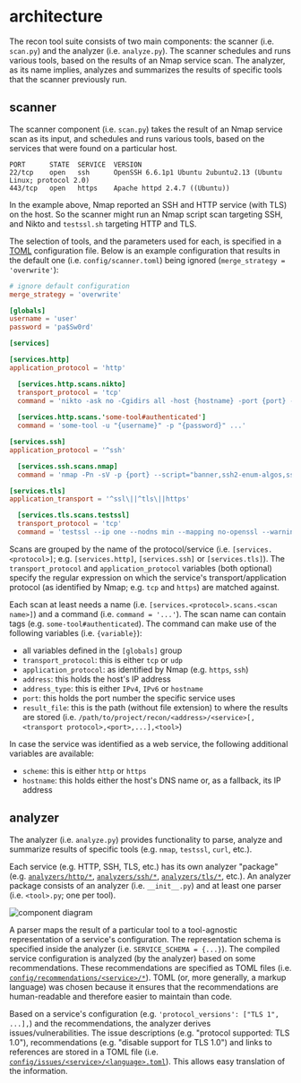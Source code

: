 # architecture

The recon tool suite consists of two main components: the scanner (i.e. `scan.py`) and the analyzer (i.e. `analyze.py`).
The scanner schedules and runs various tools, based on the results of an Nmap service scan.
The analyzer, as its name implies, analyzes and summarizes the results of specific tools that the scanner previously run.

## scanner

The scanner component (i.e. `scan.py`) takes the result of an Nmap service scan as its input, and schedules and runs various tools, based on the services that were found on a particular host.

```text
PORT      STATE  SERVICE  VERSION
22/tcp    open   ssh      OpenSSH 6.6.1p1 Ubuntu 2ubuntu2.13 (Ubuntu Linux; protocol 2.0)
443/tcp   open   https    Apache httpd 2.4.7 ((Ubuntu))
```

In the example above, Nmap reported an SSH and HTTP service (with TLS) on the host.
So the scanner might run an Nmap script scan targeting SSH, and Nikto and `testssl.sh` targeting HTTP and TLS.

The selection of tools, and the parameters used for each, is specified in a [TOML](https://toml.io/en/) configuration file.
Below is an example configuration that results in the default one (i.e. `config/scanner.toml`) being ignored (`merge_strategy = 'overwrite'`):

```toml
# ignore default configuration
merge_strategy = 'overwrite'

[globals]
username = 'user'
password = 'pa$Sw0rd'

[services]

[services.http]
application_protocol = 'http'

  [services.http.scans.nikto]
  transport_protocol = 'tcp'
  command = 'nikto -ask no -Cgidirs all -host {hostname} -port {port} -nointeractive -Format xml -output "{result_file}.xml" 2>&1 | tee "{result_file}.log"'
  
  [services.http.scans.'some-tool#authenticated']
  command = 'some-tool -u "{username}" -p "{password}" ...'

[services.ssh]
application_protocol = '^ssh'

  [services.ssh.scans.nmap]
  command = 'nmap -Pn -sV -p {port} --script="banner,ssh2-enum-algos,ssh-hostkey,ssh-auth-methods" -oN "{result_file}.log" -oX "{result_file}.xml" {address}'

[services.tls]
application_transport = '^ssl\||^tls\||https'

  [services.tls.scans.testssl]
  transport_protocol = 'tcp'
  command = 'testssl --ip one --nodns min --mapping no-openssl --warnings off --connect-timeout 60 --openssl-timeout 60 --logfile "{result_file}.log" --jsonfile "{result_file}.json" {hostname}:{port}'
```

Scans are grouped by the name of the protocol/service (i.e. `[services.<protocol>]`; e.g. `[services.http]`, `[services.ssh]` or `[services.tls]`).
The `transport_protocol` and `application_protocol` variables (both optional) specify the regular expression on which the service's transport/application protocol (as identified by Nmap; e.g. `tcp` and `https`) are matched against.

Each scan at least needs a name (i.e. `[services.<protocol>.scans.<scan name>]`) and a command (i.e. `command = '...'`).
The scan name can contain tags (e.g. `some-tool#authenticated`).
The command can make use of the following variables (i.e. `{variable}`):

* all variables defined in the `[globals]` group
* `transport_protocol`: this is either `tcp` or `udp`
* `application_protocol`: as identified by Nmap (e.g. `https`, `ssh`)
* `address`: this holds the host's IP address
* `address_type`: this is either `IPv4`, `IPv6` or `hostname`
* `port`: this holds the port number the specific service uses
* `result_file`: this is the path (without file extension) to where the results are stored (i.e. `/path/to/project/recon/<address>/<service>[,<transport protocol>,<port>,...],<tool>`)

In case the service was identified as a web service, the following additional variables are available:

* `scheme`: this is either `http` or `https`
* `hostname`: this holds either the host's DNS name or, as a fallback, its IP address

## analyzer

The analyzer (i.e. `analyze.py`) provides functionality to parse, analyze and summarize results of specific tools (e.g. `nmap`, `testssl`, `curl`, etc.).

Each service (e.g. HTTP, SSH, TLS, etc.) has its own analyzer "package" (e.g. [`analyzers/http/*`](../analyzers/http/), [`analyzers/ssh/*`](../analyzers/ssh/),  [`analyzers/tls/*`](../analyzers/tls/), etc.).
An analyzer package consists of an analyzer (i.e. `__init__.py`) and at least one parser (i.e. `<tool>.py`; one per tool).

![component diagram](analyzer.drawio.png)

A parser maps the result of a particular tool to a tool-agnostic representation of a service's configuration.
The representation schema is specified inside the analyzer (i.e. `SERVICE_SCHEMA = {...}`).
The compiled service configuration is analyzed (by the analyzer) based on some recommendations.
These recommendations are specified as TOML files (i.e. [`config/recommendations/<service>/*`](../config/recommendations/)).
TOML (or, more generally, a markup language) was chosen because it ensures that the recommendations are human-readable and therefore easier to maintain than code.

Based on a service's configuration (e.g. `'protocol_versions': ["TLS 1", ...],`) and the recommendations, the analyzer derives issues/vulnerabilities.
The issue descriptions (e.g. "protocol supported: TLS 1.0"), recommendations (e.g. "disable support for TLS 1.0") and links to references are stored in a TOML file (i.e. [`config/issues/<service>/<language>.toml`](../config/issues/)).
This allows easy translation of the information.
